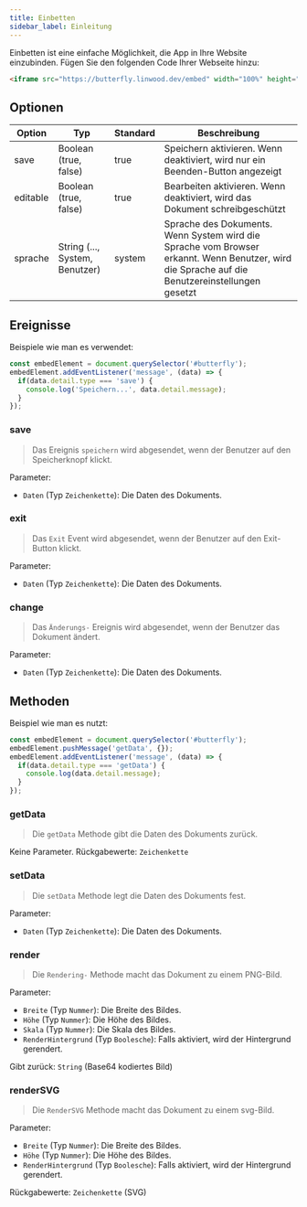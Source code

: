 ```yaml
---
title: Einbetten
sidebar_label: Einleitung
---
```


Einbetten ist eine einfache Möglichkeit, die App in Ihre Website einzubinden. Fügen Sie den folgenden Code Ihrer Webseite hinzu:

```html
<iframe src="https://butterfly.linwood.dev/embed" width="100%" height="500px" allowtransparency="true"></iframe>
```

## Optionen

| Option   | Typ                            | Standard | Beschreibung                                                                                                                                   |
| -------- | ------------------------------ | -------- | ---------------------------------------------------------------------------------------------------------------------------------------------- |
| save     | Boolean (true, false)          | true     | Speichern aktivieren. Wenn deaktiviert, wird nur ein Beenden-Button angezeigt                                                                  |
| editable | Boolean (true, false)          | true     | Bearbeiten aktivieren. Wenn deaktiviert, wird das Dokument schreibgeschützt                                                                    |
| sprache  | String (..., System, Benutzer) | system   | Sprache des Dokuments. Wenn System wird die Sprache vom Browser erkannt. Wenn Benutzer, wird die Sprache auf die Benutzereinstellungen gesetzt |

## Ereignisse

Beispiele wie man es verwendet:

```javascript
const embedElement = document.querySelector('#butterfly');
embedElement.addEventListener('message', (data) => {
  if(data.detail.type === 'save') {
    console.log('Speichern...', data.detail.message);
  }
});
```

### save

> Das Ereignis `speichern` wird abgesendet, wenn der Benutzer auf den Speicherknopf klickt.

Parameter:

* `Daten` (Typ `Zeichenkette`): Die Daten des Dokuments.

### exit

> Das `Exit` Event wird abgesendet, wenn der Benutzer auf den Exit-Button klickt.

Parameter:

* `Daten` (Typ `Zeichenkette`): Die Daten des Dokuments.

### change

> Das `Änderungs-` Ereignis wird abgesendet, wenn der Benutzer das Dokument ändert.

Parameter:

* `Daten` (Typ `Zeichenkette`): Die Daten des Dokuments.

## Methoden

Beispiel wie man es nutzt:

```javascript
const embedElement = document.querySelector('#butterfly');
embedElement.pushMessage('getData', {});
embedElement.addEventListener('message', (data) => {
  if(data.detail.type === 'getData') {
    console.log(data.detail.message);
  }
});
```

### getData

> Die `getData` Methode gibt die Daten des Dokuments zurück.

Keine Parameter. Rückgabewerte: `Zeichenkette`

### setData

> Die `setData` Methode legt die Daten des Dokuments fest.

Parameter:

* `Daten` (Typ `Zeichenkette`): Die Daten des Dokuments.

### render

> Die `Rendering-` Methode macht das Dokument zu einem PNG-Bild.

Parameter:

* `Breite` (Typ `Nummer`): Die Breite des Bildes.
* `Höhe` (Typ `Nummer`): Die Höhe des Bildes.
* `Skala` (Typ `Nummer`): Die Skala des Bildes.
* `RenderHintergrund` (Typ `Boolesche`): Falls aktiviert, wird der Hintergrund gerendert.

Gibt zurück: `String` (Base64 kodiertes Bild)

### renderSVG

> Die `RenderSVG` Methode macht das Dokument zu einem svg-Bild.

Parameter:

* `Breite` (Typ `Nummer`): Die Breite des Bildes.
* `Höhe` (Typ `Nummer`): Die Höhe des Bildes.
* `RenderHintergrund` (Typ `Boolesche`): Falls aktiviert, wird der Hintergrund gerendert.

Rückgabewerte: `Zeichenkette` (SVG)
